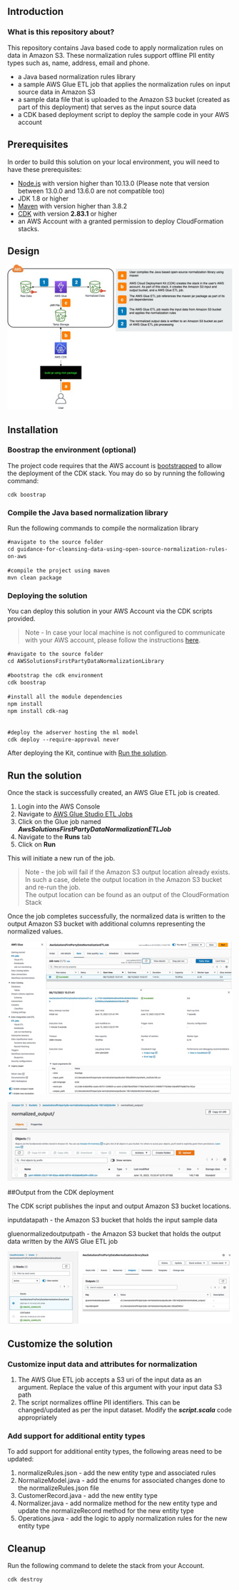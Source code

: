 ## Introduction

### What is this repository about?

This repository contains Java based code to apply normalization rules on data in Amazon S3. These normalization rules support offline PII entity types such as, name, address, email and phone. 

* a Java based normalization rules library
* a sample AWS Glue ETL job that applies the normalization rules on input source data in Amazon S3
* a sample data file that is uploaded to the Amazon S3 bucket (created as part of this deployment) that serves as the input source data
* a CDK based deployment script to deploy the sample code in your AWS account

## Prerequisites

In order to build this solution on your local environment, you will need to have these prerequisites:

* [Node.js](https://nodejs.org/en/) with version higher than 10.13.0 (Please note that version between 13.0.0 and 13.6.0 are not compatible too)
* JDK 1.8 or higher
* [Maven](https://maven.apache.org/download.cgi) with version higher than 3.8.2
* [CDK](https://docs.aws.amazon.com/cdk/v2/guide/getting_started.html#getting_started_prerequisites) with version <b>2.83.1</b> or higher
* an AWS Account with a granted permission to deploy CloudFormation stacks.

## Design

![Architecture](assets/architecture.jpg)

## Installation

### Boostrap the environment (optional)

The project code requires that the AWS account is [bootstrapped](https://docs.aws.amazon.com/cdk/v2/guide/bootstrapping.html) to allow the deployment of the CDK stack. You may do so by running the following command:

~~~
cdk boostrap
~~~


### Compile the Java based normalization library
Run the following commands to compile the normalization library
~~~
#navigate to the source folder
cd guidance-for-cleansing-data-using-open-source-normalization-rules-on-aws

#compile the project using maven
mvn clean package
~~~


### Deploying the solution

You can deploy this solution in your AWS Account via the CDK scripts provided.
> Note - In case your local machine is not configured to communicate with your AWS account, please follow the instructions [here](https://docs.aws.amazon.com/cli/latest/userguide/cli-authentication-short-term.html).
~~~
#navigate to the source folder
cd AWSSolutionsFirstPartyDataNormalizationLibrary

#bootstrap the cdk environment
cdk boostrap

#install all the module dependencies
npm install
npm install cdk-nag


#deploy the adserver hosting the ml model
cdk deploy --require-approval never
~~~

After deploying the Kit, continue with [Run the solution](#run-the-solution).


## Run the solution

Once the stack is successfully created, an AWS Glue ETL job is created.
1. Login into the AWS Console
2. Navigate to [AWS Glue Studio ETL Jobs](https://us-west-2.console.aws.amazon.com/gluestudio/home)
3. Click on the Glue job named ***AwsSolutionsFirstPartyDataNormalizationETLJob***
4. Navigate to the **Runs** tab
5. Click on **Run**

This will initiate a new run of the job.
>Note - the job will fail if the Amazon S3 output location already exists. In such a case, delete the output location in the Amazon S3 bucket and re-run the job.
> <br>The output location can be found as an output of the CloudFormation Stack  

Once the job completes successfully, the normalized data is written to the output Amazon S3 bucket with additional columns representing the normalized values.

![AWS Glue ETL Job Run](assets/glue_run.jpg)

![Amazon S3 Output Data](assets/s3_output.jpg)

##Output from the CDK deployment

The CDK script publishes the input and output Amazon S3 bucket locations.

inputdatapath - the Amazon S3 bucket that holds the input sample data

gluenormalizedoutputpath - the Amazon S3 bucket that holds the output data written by the AWS Glue ETL job 

![Output](assets/cfn-output.jpg)

## Customize the solution

### Customize input data and attributes for normalization
1. The AWS Glue ETL job accepts a S3 uri of the input data as an argument. Replace the value of this argument with your input data S3 path
2. The script normalizes offline PII identifiers. This can be changed/updated as per the input dataset. Modify the ***script.scala*** code appropriately

### Add support for additional entity types
To add support for additional entity types, the following areas need to be updated:
1. normalizeRules.json - add the new entity type and associated rules
2. NormalizeModel.java - add the enums for associated changes done to the normalizeRules.json file
3. CustomerRecord.java - add the new entity type
4. Normalizer.java - add normalize method for the new entity type and update the normalizeRecord method for the new entity type
5. Operations.java - add the logic to apply normalization rules for the new entity type 


## Cleanup

Run the following command to delete the stack from your Account.

```
cdk destroy
```
